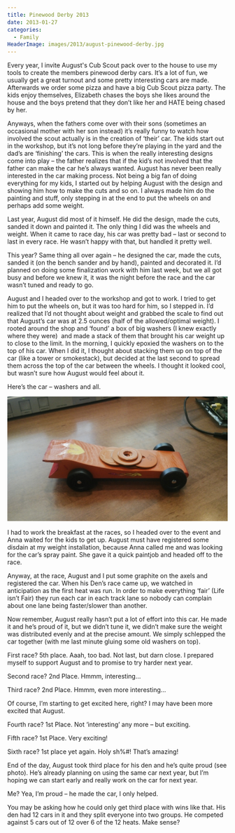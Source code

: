 ```yaml
---
title: Pinewood Derby 2013
date: 2013-01-27
categories: 
  - Family
HeaderImage: images/2013/august-pinewood-derby.jpg
---
```


Every year, I invite August's Cub Scout pack over to the house to use my tools to create the members pinewood derby cars. It’s a lot of fun, we usually get a great turnout and some pretty interesting cars are made. Afterwards we order some pizza and have a big Cub Scout pizza party. The kids enjoy themselves, Elizabeth chases the boys she likes around the house and the boys pretend that they don’t like her and HATE being chased by her.

Anyways, when the fathers come over with their sons (sometimes an occasional mother with her son instead) it’s really funny to watch how involved the scout actually is in the creation of ‘their’ car. The kids start out in the workshop, but it’s not long before they’re playing in the yard and the dad’s are ‘finishing’ the cars. This is when the really interesting designs come into play – the father realizes that if the kid’s not involved that the father can make the car he’s always wanted. August has never been really interested in the car making process. Not being a big fan of doing everything for my kids, I started out by helping August with the design and showing him how to make the cuts and so on. I always made him do the painting and stuff, only stepping in at the end to put the wheels on and perhaps add some weight.

Last year, August did most of it himself. He did the design, made the cuts, sanded it down and painted it. The only thing I did was the wheels and weight. When it came to race day, his car was pretty bad – last or second to last in every race. He wasn’t happy with that, but handled it pretty well.

This year? Same thing all over again – he designed the car, made the cuts, sanded it (on the bench sander and by hand), painted and decorated it. I’d planned on doing some finalization work with him last week, but we all got busy and before we knew it, it was the night before the race and the car wasn’t tuned and ready to go.

August and I headed over to the workshop and got to work. I tried to get him to put the wheels on, but it was too hard for him, so I stepped in. I’d realized that I’d not thought about weight and grabbed the scale to find out that August’s car was at 2.5 ounces (half of the allowed/optimal weight). I rooted around the shop and ‘found’ a box of big washers (I knew exactly where they were)  and made a stack of them that brought his car weight up to close to the limit. In the morning, I quickly epoxied the washers on to the top of his car. When I did it, I thought about stacking them up on top of the car (like a tower or smokestack), but decided at the last second to spread them across the top of the car between the wheels. I thought it looked cool, but wasn’t sure how August would feel about it.

Here’s the car – washers and all.

![Pinewood Derby Car](images/pinewood-derby-car.jpg)

I had to work the breakfast at the races, so I headed over to the event and Anna waited for the kids to get up. August must have registered some disdain at my weight installation, because Anna called me and was looking for the car’s spray paint. She gave it a quick paintjob and headed off to the race.

Anyway, at the race, August and I put some graphite on the axels and registered the car. When his Den’s race came up, we watched in anticipation as the first heat was run. In order to make everything ‘fair’ (Life isn’t Fair) they run each car in each track lane so nobody can complain about one lane being faster/slower than another.

Now remember, August really hasn’t put a lot of effort into this car. He made it and he’s proud of it, but we didn’t tune it, we didn’t make sure the weight was distributed evenly and at the precise amount. We simply schlepped the car together (with me last minute gluing some old washers on top).

First race? 5th place. Aaah, too bad. Not last, but darn close. I prepared myself to support August and to promise to try harder next year.

Second race? 2nd Place. Hmmm, interesting…

Third race? 2nd Place. Hmmm, even more interesting…

Of course, I’m starting to get excited here, right? I may have been more excited that August.

Fourth race? 1st Place. Not ‘interesting’ any more – but exciting.

Fifth race? 1st Place. Very exciting!

Sixth race? 1st place yet again. Holy sh%#! That’s amazing!

End of the day, August took third place for his den and he’s quite proud (see photo). He’s already planning on using the same car next year, but I’m hoping we can start early and really work on the car for next year.

Me? Yea, I’m proud – he made the car, I only helped.

You may be asking how he could only get third place with wins like that. His den had 12 cars in it and they split everyone into two groups. He competed against 5 cars out of 12 over 6 of the 12 heats. Make sense?
